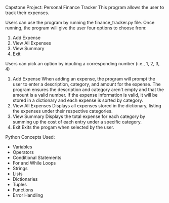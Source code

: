 Capstone Project: Personal Finance Tracker
  This program allows the user to track their expenses.

Users can use the program by running the finance_tracker.py file.
Once running, the program will give the user four options to choose from:
  1. Add Expense
  2. View All Expenses
  3. View Summary
  4. Exit

Users can pick an option by inputing a corresponding number (i.e., 1, 2, 3, 4)
1. Add Expense
   When adding an expense, the program will prompt the user to enter a description, category, and amount for the expense.
   The program ensures the description and category aren't empty and that the amount is a valid number.
   If the expense information is valid, it will be stored in a dictionary and each expense is sorted by category.
2. View All Expenses
   Displays all expenses stored in the dictionary, listing the expenses under their respective categories.
3. View Summary
   Displays the total expense for each category by summing up the cost of each entry under a specific category.
4. Exit
   Exits the progam when selected by the user.

Python Concepts Used:
  - Variables
  - Operators
  - Conditional Statements
  - For and While Loops
  - Strings
  - Lists
  - Dictionaries
  - Tuples
  - Functions
  - Error Handling
